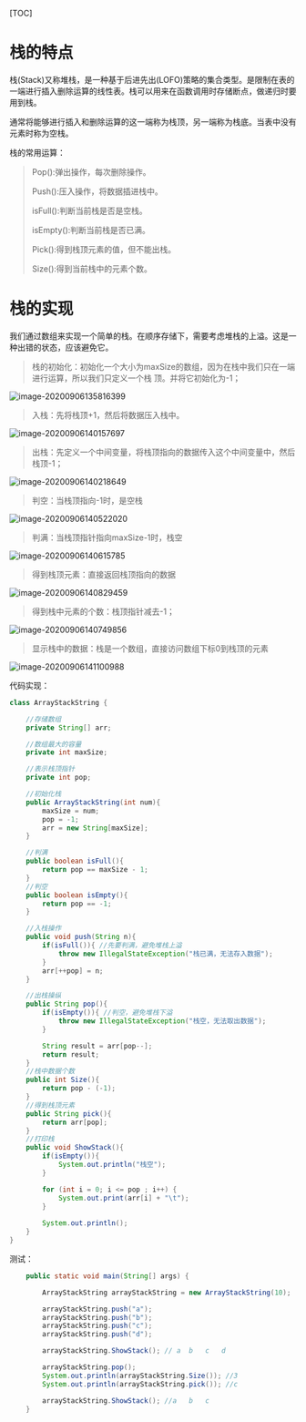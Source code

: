 [TOC]

# 栈的特点

栈(Stack)又称堆栈，是一种基于后进先出(LOFO)策略的集合类型。是限制在表的一端进行插入删除运算的线性表。栈可以用来在函数调用时存储断点，做递归时要用到栈。

通常将能够进行插入和删除运算的这一端称为栈顶，另一端称为栈底。当表中没有元素时称为空栈。

栈的常用运算：

> Pop():弹出操作，每次删除操作。
>
> Push():压入操作，将数据插进栈中。
>
> isFull():判断当前栈是否是空栈。
>
> isEmpty():判断当前栈是否已满。
>
> Pick():得到栈顶元素的值，但不能出栈。
>
> Size():得到当前栈中的元素个数。



# 栈的实现

我们通过数组来实现一个简单的栈。在顺序存储下，需要考虑堆栈的上溢。这是一种出错的状态，应该避免它。

> 栈的初始化：初始化一个大小为maxSize的数组，因为在栈中我们只在一端进行运算，所以我们只定义一个栈						顶。并将它初始化为-1；

![image-20200906135816399](C:\Users\JZW\AppData\Roaming\Typora\typora-user-images\image-20200906135816399.png)





> 入栈：先将栈顶+1，然后将数据压入栈中。

![image-20200906140157697](C:\Users\JZW\AppData\Roaming\Typora\typora-user-images\image-20200906140157697.png)



> 出栈：先定义一个中间变量，将栈顶指向的数据传入这个中间变量中，然后栈顶-1；

![image-20200906140218649](C:\Users\JZW\AppData\Roaming\Typora\typora-user-images\image-20200906140218649.png)



> 判空：当栈顶指向-1时，是空栈

![image-20200906140522020](C:\Users\JZW\AppData\Roaming\Typora\typora-user-images\image-20200906140522020.png)





> 判满：当栈顶指针指向maxSize-1时，栈空

![image-20200906140615785](C:\Users\JZW\AppData\Roaming\Typora\typora-user-images\image-20200906140615785.png)



> 得到栈顶元素：直接返回栈顶指向的数据

![image-20200906140829459](C:\Users\JZW\AppData\Roaming\Typora\typora-user-images\image-20200906140829459.png)

> 得到栈中元素的个数：栈顶指针减去-1；

![image-20200906140749856](C:\Users\JZW\AppData\Roaming\Typora\typora-user-images\image-20200906140749856.png)



> 显示栈中的数据：栈是一个数组，直接访问数组下标0到栈顶的元素

![image-20200906141100988](C:\Users\JZW\AppData\Roaming\Typora\typora-user-images\image-20200906141100988.png)



代码实现：

```java
class ArrayStackString {

    //存储数组
    private String[] arr;

    //数组最大的容量
    private int maxSize;

    //表示栈顶指针
    private int pop;

    //初始化栈
    public ArrayStackString(int num){
        maxSize = num;
        pop = -1;
        arr = new String[maxSize];
    }

    //判满
    public boolean isFull(){
        return pop == maxSize - 1;
    }
    //判空
    public boolean isEmpty(){
        return pop == -1;
    }

    //入栈操作
    public void push(String n){
        if(isFull()){ //先要判满，避免堆栈上溢
            throw new IllegalStateException("栈已满，无法存入数据");
        }
        arr[++pop] = n;
    }

    //出栈操纵
    public String pop(){
        if(isEmpty()){ //判空，避免堆栈下溢
            throw new IllegalStateException("栈空，无法取出数据");
        }

        String result = arr[pop--];
        return result;
    }
    //栈中数据个数
    public int Size(){
        return pop - (-1);
    }
    //得到栈顶元素
    public String pick(){
        return arr[pop];
    }
    //打印栈
    public void ShowStack(){
        if(isEmpty()){
            System.out.println("栈空");
        }

        for (int i = 0; i <= pop ; i++) {
            System.out.print(arr[i] + "\t");
        }
        
        System.out.println();
    }
}
```



测试：

```java
    public static void main(String[] args) {

        ArrayStackString arrayStackString = new ArrayStackString(10);

        arrayStackString.push("a");
        arrayStackString.push("b");
        arrayStackString.push("c");
        arrayStackString.push("d");

        arrayStackString.ShowStack(); // a	b	c	d	

        arrayStackString.pop();
        System.out.println(arrayStackString.Size()); //3
        System.out.println(arrayStackString.pick()); //c

        arrayStackString.ShowStack(); //a	b	c	
    }
```



